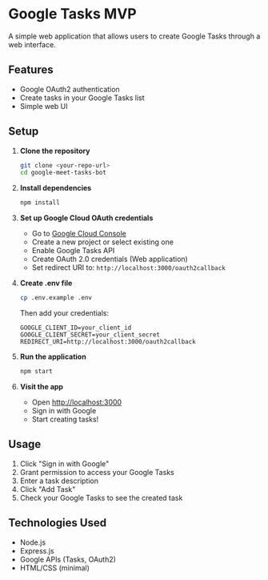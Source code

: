# Google Tasks MVP

A simple web application that allows users to create Google Tasks through a web interface.

## Features

- Google OAuth2 authentication
- Create tasks in your Google Tasks list
- Simple web UI

## Setup

1. **Clone the repository**
   ```bash
   git clone <your-repo-url>
   cd google-meet-tasks-bot
   ```

2. **Install dependencies**
   ```bash
   npm install
   ```

3. **Set up Google Cloud OAuth credentials**
   - Go to [Google Cloud Console](https://console.cloud.google.com/)
   - Create a new project or select existing one
   - Enable Google Tasks API
   - Create OAuth 2.0 credentials (Web application)
   - Set redirect URI to: `http://localhost:3000/oauth2callback`

4. **Create .env file**
   ```bash
   cp .env.example .env
   ```
   Then add your credentials:
   ```
   GOOGLE_CLIENT_ID=your_client_id
   GOOGLE_CLIENT_SECRET=your_client_secret
   REDIRECT_URI=http://localhost:3000/oauth2callback
   ```

5. **Run the application**
   ```bash
   npm start
   ```

6. **Visit the app**
   - Open [http://localhost:3000](http://localhost:3000)
   - Sign in with Google
   - Start creating tasks!

## Usage

1. Click "Sign in with Google"
2. Grant permission to access your Google Tasks
3. Enter a task description
4. Click "Add Task"
5. Check your Google Tasks to see the created task

## Technologies Used

- Node.js
- Express.js
- Google APIs (Tasks, OAuth2)
- HTML/CSS (minimal) 